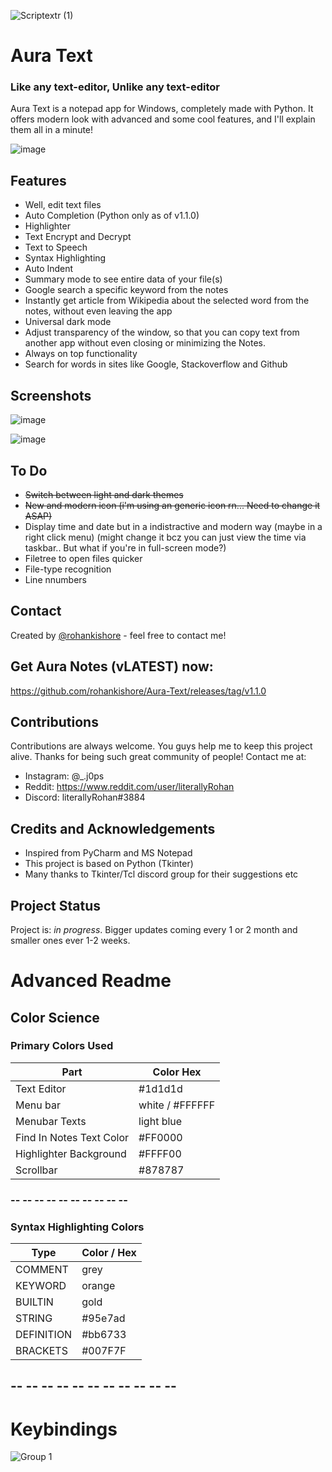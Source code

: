 ![Scriptextr (1)](https://user-images.githubusercontent.com/109947257/217301300-da761ccf-b36b-4e10-b408-073e46925558.png)

# Aura Text
### Like any text-editor, Unlike any text-editor

Aura Text is a notepad app for Windows, completely made with Python. It offers modern look with advanced and some cool features, and I'll explain them all in a minute!

![image](https://user-images.githubusercontent.com/109947257/217451965-a8d6d744-788d-40ab-a64b-a70771dd189f.png)

## Features
- Well, edit text files
- Auto Completion (Python only as of v1.1.0)
- Highlighter
- Text Encrypt and Decrypt
- Text to Speech
- Syntax Highlighting
- Auto Indent
- Summary mode to see entire data of your file(s)
- Google search a specific keyword from the notes
- Instantly get article from Wikipedia about the selected word from the notes, without even leaving the app
- Universal dark mode
- Adjust transparency of the window, so that you can copy text from another app without even closing or minimizing the Notes.
- Always on top functionality
- Search for words in sites like Google, Stackoverflow and Github

## Screenshots

![image](https://user-images.githubusercontent.com/109947257/217451965-a8d6d744-788d-40ab-a64b-a70771dd189f.png)

![image](https://user-images.githubusercontent.com/109947257/217451998-7dfda718-5454-49c4-9cc2-bad90325470d.png)


## To Do 

- ~~Switch between light and dark themes~~
- ~~New and modern icon (i'm using an generic icon rn... Need to change it ASAP)~~
- Display time and date but in a indistractive and modern way (maybe in a right click menu) (might change it bcz you can just view the time via taskbar.. But what if you're in full-screen mode?)
- Filetree to open files quicker
- File-type recognition 
- Line nnumbers

## Contact
Created by [@rohankishore](mailto:rohankishore746@gmail.com) - feel free to contact me!

## Get Aura Notes (vLATEST) now:
https://github.com/rohankishore/Aura-Text/releases/tag/v1.1.0

##     

## Contributions
Contributions are always welcome. You guys help me to keep this project alive. Thanks for being such great community of people! Contact me at:
- Instagram: @_.j0ps
- Reddit: https://www.reddit.com/user/literallyRohan
- Discord: literallyRohan#3884

## 

## Credits and Acknowledgements 

- Inspired from PyCharm and MS Notepad
- This project is based on Python (Tkinter)
- Many thanks to Tkinter/Tcl discord group for their suggestions etc

## Project Status
Project is: _in progress_. Bigger updates coming every 1 or 2 month and smaller ones ever 1-2 weeks.


# Advanced Readme

## Color Science

### Primary Colors Used

| Part  | Color Hex |
| ------------- | ------------- |
| Text Editor  | #1d1d1d  |
| Menu bar  | white / #FFFFFF |
| Menubar Texts | light blue |
| Find In Notes Text Color | #FF0000 |
| Highlighter Background | #FFFF00 |
| Scrollbar | #878787 |

### -- -- -- -- -- -- -- -- -- -- 

### Syntax Highlighting Colors

| Type  | Color / Hex |
| ------------- | ------------- |
| COMMENT  | grey  |
| KEYWORD  | orange |
| BUILTIN | gold |
| STRING | #95e7ad |
| DEFINITION | #bb6733 |
| BRACKETS | #007F7F |

## -- -- -- -- -- -- -- -- -- -- --

# Keybindings

![Group 1](https://user-images.githubusercontent.com/109947257/218295897-3d37e29e-49a9-4401-9104-965bf3f52f42.png)
